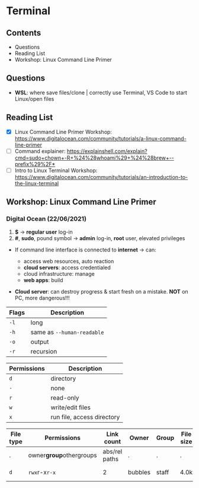 # Terminal

## Contents

- Questions
- Reading List
- Workshop: Linux Command Line Primer

## Questions
- **WSL**: where save files/clone | correctly use Terminal, VS Code to start Linux/open files
## Reading List

- [x] Linux Command Line Primer Workshop: <https://www.digitalocean.com/community/tutorials/a-linux-command-line-primer>
- [ ] Command explainer: <https://explainshell.com/explain?cmd=sudo+chown+-R+%24%28whoami%29+%24%28brew+--prefix%29%2F*>
- [ ] Intro to Linux Terminal Workshop: <https://www.digitalocean.com/community/tutorials/an-introduction-to-the-linux-terminal>

## Workshop: Linux Command Line Primer

### Digital Ocean (22/06/2021)

1. **$** &rarr; **regular user** log-in
1. **#**, **sudo**, pound symbol &rarr; **admin** log-in, **root** user, elevated privileges

- If command line interface is connected to **internet** &rarr; can:
  - access web resources, auto reaction
  - **cloud servers**: access credentialed
  - cloud infrastructure: manage
  - **web apps**: build

- **Cloud server**: can destroy progress & start fresh on a mistake. **NOT** on PC, more dangerous!!!

Flags | Description
--- | ---
`-l` | long
`-h` | same as `--human-readable`
`-o` | output
`-r` | recursion

Permissions | Description
--- | ---
`d` | directory
`-` | none
`r` | read-only
`w` | write/edit files
`x` | run file, access directory

File type|Permissions|Link count|Owner|Group|File size|Last modified|File name
---|---|---|---|---|---|---|---
.| owner**group**othergroups | abs/rel paths |.|.|.|.|.
`d`|`rwx`r-x`r-x`|2|bubbles|staff|4.0k|Jun 21 15:00|files

